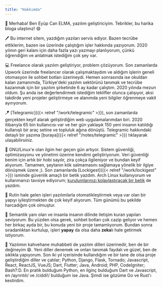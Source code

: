 ```yaml
---
title: "Hakkımda"
---
```


:wave: Merhaba! Ben Eyüp Can ELMA, yazılım geliştiriciyim. Tebrikler, bu harika bloga ulaştınız! :smile: 

:pen: Bu internet sitem, yazdığım yazıları servis ediyor. Bazen tecrübe ettiklerim, bazen ise üzerinde çalıştığım işler hakkında yazıyorum. 2020 yılının geri kalanı için daha fazla yazı yazmayı planlıyorum, çünkü öğrendiğim ve anlatmak istediğim çok şey var.

:computer: Freelance olarak yazılım geliştiriyor, problem çözüyorum. Son zamanlarda Upwork üzerinde freelancer olarak çalışmaktaydım ve aldığım işlerin geneli otomasyon ile sohbet botları üzerineydi. Hemen sonrasında ise okuldan kalan zamanımda, Türkiye'deki yazılım sektörünü tanımak ve tecrübe kazanmak için bir yazılım şirketinde 6 ay kadar çalıştım. 2020 yılında mezun oldum. Şu anda ise değerlendirmek istediğim teklifler olunca çalışıyor, aksi takdirde yeni projeler geliştirmeye ve alanımda yeni bilgiler öğrenmeye vakit ayırıyorum.

:kite: [Telegramic]({{< relref "/work/telegramic" >}}), son zamanlarda gerçekten keyif alarak geliştirdiğim web uygulamalarımdan biri. 2020 itibarıyla 65 bin kullanıcısı var ve her gün yaklaşık 150 yeni insanın katıldığı kullanışlı bir araç setine ve topluluk ağına dönüştü. Telegramic hakkındaki detaylı bir yazıma [buraya]({{< relref "/notes/telegramic" >}}) tıklayarak ulaşabilirsiniz. 

:penguin: GNU/Linux'e olan ilgim her geçen gün artıyor. Sistem güvenliği, optimizasyonu ve yönetimi üzerine kendimi geliştiriyorum. Veri güvenliği benim için artık bir hobi sayılır, zira çokça ilgileniyor ve bundan keyif alıyorum. Tamamen, şeytanın kök salmamasını sağlamaya yönelik bir ilgiye dönüşmek üzere ;). Son zamanlarda [Lockigest]({{< relref "/work/lockigest" >}}) isminde güvenlik amaçlı bir betik yazdım. Arch Linux kullanıyorum ve kullanmanızı tavsiye ediyorum; [kurulumlarınızı kolaylaştıracak bir betik](https://github.com/elmsec/encrypted-arch) de yazdım.

:car: Rutin hale gelen işleri yazılımlarla otomatikleştirmek veya var olan bir yapıyı iyileştirmekten de çok keyif alıyorum. Tüm günümü bu şekilde harcadığım çok olmuştur. 

:robot: Semantik yanı olan ve insanla insanın dilinde iletişim kuran yapıları seviyorum. Bu yüzden olsa gerek, sohbet botları çok cazip geliyor ve hemen her birkaç ayda bir, bu konuda yeni bir proje tamamlıyorum. Bundan sonra sıradanlıktan kurtulup, işleri **yapay** da olsa daha **zeka**lı hale getirmek istiyorum.

:art: Yazılımın kahvehane muhabbeti de yazılım dilleri üzerinedir, ben de bir değineyim :smile:. Yeni diller denemek ve onları tanımak faydalı ve güzel, ben de sıklıkla yapıyorum. Son iki yıl içerisinde kullandığım ve bir tane de olsa proje geliştirdiğim diller ve çatılar; Python, Django, Flask, Tornado; Javascript, React, ReactJS, VueJS; Dart, Flutter; Java, Android; PHP, CodeIgniter; Bash?:D. En pratik bulduğum Python, en ilginç bulduğum Dart ve Javascript, en /ayrıntılı/ ve /ciddi!/ bulduğum ise Java. Şimdi ise gözüme Go ve Rust'ı kestirdim.




